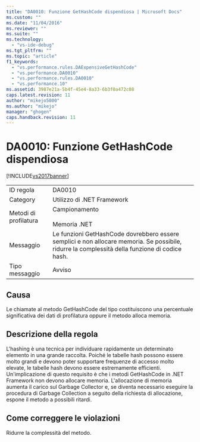 ```yaml
---
title: "DA0010: Funzione GetHashCode dispendiosa | Microsoft Docs"
ms.custom: ""
ms.date: "11/04/2016"
ms.reviewer: ""
ms.suite: ""
ms.technology: 
  - "vs-ide-debug"
ms.tgt_pltfrm: ""
ms.topic: "article"
f1_keywords: 
  - "vs.performance.rules.DAExpensiveGetHashCode"
  - "vs.performance.DA0010"
  - "vs.performance.rules.DA0010"
  - "vs.performance.10"
ms.assetid: 3987e21a-5b4f-45e4-8a33-6b3f0a472c08
caps.latest.revision: 11
author: "mikejo5000"
ms.author: "mikejo"
manager: "ghogen"
caps.handback.revision: 11
---
```

# DA0010: Funzione GetHashCode dispendiosa
[!INCLUDE[vs2017banner](../code-quality/includes/vs2017banner.md)]

|||  
|-|-|  
|ID regola|DA0010|  
|Category|Utilizzo di .NET Framework|  
|Metodi di profilatura|Campionamento<br /><br /> Memoria .NET|  
|Messaggio|Le funzioni GetHashCode dovrebbero essere semplici e non allocare memoria.  Se possibile, ridurre la complessità della funzione di codice hash.|  
|Tipo messaggio|Avviso|  
  
## Causa  
 Le chiamate al metodo GetHashCode del tipo costituiscono una percentuale significativa dei dati di profilatura oppure il metodo alloca memoria.  
  
## Descrizione della regola  
 L'hashing è una tecnica per individuare rapidamente un determinato elemento in una grande raccolta.  Poiché le tabelle hash possono essere molto grandi e devono poter supportare frequenze di accesso molto elevate, le tabelle hash devono essere estremamente efficienti.  Un'implicazione di questo requisito è che i metodi GetHashCode in .NET Framework non devono allocare memoria.  L'allocazione di memoria aumenta il carico sul Garbage Collector e, se diventa necessario eseguire la procedura di Garbage Collection a seguito della richiesta di allocazione, espone il metodo a possibili ritardi.  
  
## Come correggere le violazioni  
 Ridurre la complessità del metodo.
